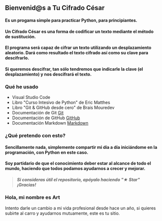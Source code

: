 ## Bienvenid@s a Tu Cifrado César

#### Es un progama simple para practicar Python, para principiantes.

#### Un Cifrado César es una forma de codificar un texto mediante el método de sustitución.
#### El programa será capaz de cifrar un texto utilizando un desplazamiento aleatorio. Dará como resultado el texto cifrado así como su clave para descifrarlo.

#### Si queremos descifrar, tan sólo tendremos que indicarle la clave (el desplazamiento) y nos descifrará el texto.


### Qué he usado

 - Visual Studio Code
 - Libro "Curso Intesivo de Python" de Eric Matthes
 - Libro "Git & GitHub desde cero" de Brais Mouredev
 - Documentación de Git [Git](https://git-scm.com)
 - Documentación de GitHub [GitHub](https://docs.github.com/es)
 - Documentación Markdown [Markdown](https://markdown.es)

### ¿Qué pretendo con esto?

#### Sencillamente nada, simplemente compartir mi día a día iniciándome en la programación, con Python en este caso. 
#### Soy partidario de que el conocimiento deber estar al alcance de todo el mundo, haciendo que todos podamos ayudarnos a crecer y mejorar.

> ##### Si consideras útil el repositorio, apóyalo haciendo "★ Star" ¡Gracias!

### Hola, mi nombre es Art

Intento darle un cambio a mi vida profesional desde hace un año, si quieres subirte al carro y ayudarnos mutuamente, este es tu sitio.
